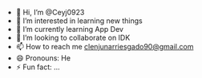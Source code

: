 - 👋 Hi, I’m @Ceyj0923
- 👀 I’m interested in learning new things
- 🌱 I’m currently learning App Dev
- 💞️ I’m looking to collaborate on IDK
- 📫 How to reach me clenjunarriesgado90@gmail.com 
- 😄 Pronouns: He
- ⚡ Fun fact: ...

<!---
Ceyj0923/Ceyj0923 is a ✨ special ✨ repository because its `README.md` (this file) appears on your GitHub profile.
You can click the Preview link to take a look at your changes.
--->
